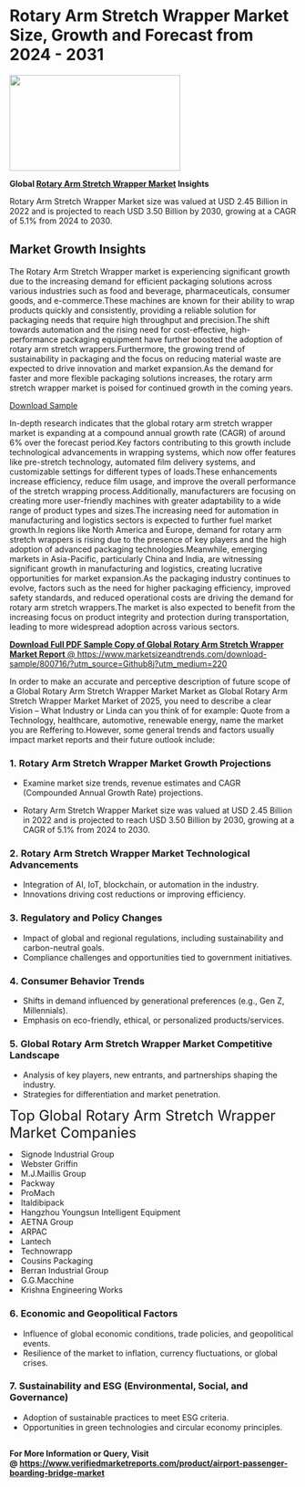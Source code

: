 <H1>Rotary Arm Stretch Wrapper Market Size, Growth and Forecast from 2024 - 2031</H1><img class="aligncenter size-medium wp-image-584254" src="https://thirdeyenews.in/wp-content/uploads/2024/09/Global-Market-Research-300x168.jpeg" alt="" width="300" height="168" /><p><strong>Global&nbsp;<a href="https://www.marketsizeandtrends.com/download-sample/800716/?utm_source=Github8j?utm_medium=220">Rotary Arm Stretch Wrapper Market</a> Insights</strong></p><p>Rotary Arm Stretch Wrapper Market size was valued at USD 2.45 Billion in 2022 and is projected to reach USD 3.50 Billion by 2030, growing at a CAGR of 5.1% from 2024 to 2030.</p><p><h2>Market Growth Insights</h2> <p>The Rotary Arm Stretch Wrapper market is experiencing significant growth due to the increasing demand for efficient packaging solutions across various industries such as food and beverage, pharmaceuticals, consumer goods, and e-commerce.These machines are known for their ability to wrap products quickly and consistently, providing a reliable solution for packaging needs that require high throughput and precision.The shift towards automation and the rising need for cost-effective, high-performance packaging equipment have further boosted the adoption of rotary arm stretch wrappers.Furthermore, the growing trend of sustainability in packaging and the focus on reducing material waste are expected to drive innovation and market expansion.As the demand for faster and more flexible packaging solutions increases, the rotary arm stretch wrapper market is poised for continued growth in the coming years.</p> <p><a href="#">Download Sample</a></p> <p>In-depth research indicates that the global rotary arm stretch wrapper market is expanding at a compound annual growth rate (CAGR) of around 6% over the forecast period.Key factors contributing to this growth include technological advancements in wrapping systems, which now offer features like pre-stretch technology, automated film delivery systems, and customizable settings for different types of loads.These enhancements increase efficiency, reduce film usage, and improve the overall performance of the stretch wrapping process.Additionally, manufacturers are focusing on creating more user-friendly machines with greater adaptability to a wide range of product types and sizes.The increasing need for automation in manufacturing and logistics sectors is expected to further fuel market growth.In regions like North America and Europe, demand for rotary arm stretch wrappers is rising due to the presence of key players and the high adoption of advanced packaging technologies.Meanwhile, emerging markets in Asia-Pacific, particularly China and India, are witnessing significant growth in manufacturing and logistics, creating lucrative opportunities for market expansion.As the packaging industry continues to evolve, factors such as the need for higher packaging efficiency, improved safety standards, and reduced operational costs are driving the demand for rotary arm stretch wrappers.The market is also expected to benefit from the increasing focus on product integrity and protection during transportation, leading to more widespread adoption across various sectors.</p> <p><a href="#"></p><p><span class=""><strong>Download Full PDF Sample Copy of Global Rotary Arm Stretch Wrapper Market Report</strong> @ <a href="https://www.marketsizeandtrends.com/download-sample/800716/?utm_source=Github8j?utm_medium=220" target="_blank">https://www.marketsizeandtrends.com/download-sample/800716/?utm_source=Github8j?utm_medium=220</a></span></p><p>In order to make an accurate and perceptive description of future scope of a Global&nbsp;Rotary Arm Stretch Wrapper Market Market as Global&nbsp;Rotary Arm Stretch Wrapper Market Market of 2025, you need to describe a clear Vision &ndash; What Industry or Linda can you think of for example: Quote from a Technology, healthcare, automotive, renewable energy, name the market you are Reffering to.However, some general trends and factors usually impact market reports and their future outlook include:</p><h3>1.&nbsp;<strong>Rotary Arm Stretch Wrapper Market Growth Projections</strong></h3><ul><li>Examine market size trends, revenue estimates and CAGR (Compounded Annual Growth Rate) projections.</li><li><p>Rotary Arm Stretch Wrapper Market size was valued at USD 2.45 Billion in 2022 and is projected to reach USD 3.50 Billion by 2030, growing at a CAGR of 5.1% from 2024 to 2030.</p></li></ul><h3>2.&nbsp;<strong>Rotary Arm Stretch Wrapper Market Technological Advancements</strong></h3><ul><li>Integration of AI, IoT, blockchain, or automation in the industry.</li><li>Innovations driving cost reductions or improving efficiency.</li></ul><h3>3.&nbsp;<strong>Regulatory and Policy Changes</strong></h3><ul><li>Impact of global and regional regulations, including sustainability and carbon-neutral goals.</li><li>Compliance challenges and opportunities tied to government initiatives.</li></ul><h3>4.&nbsp;<strong>Consumer Behavior Trends</strong></h3><ul><li>Shifts in demand influenced by generational preferences (e.g., Gen Z, Millennials).</li><li>Emphasis on eco-friendly, ethical, or personalized products/services.</li></ul><h3>5.&nbsp;<strong>Global Rotary Arm Stretch Wrapper Market Competitive Landscape</strong></h3><ul><li>Analysis of key players, new entrants, and partnerships shaping the industry.</li><li>Strategies for differentiation and market penetration.</li></ul><p data-pm-slice="1 1 []"><span style="color: inherit; font-family: inherit; font-size: 25px;">Top Global Rotary Arm Stretch Wrapper Market Companies</span></p><div class="" data-test-id=""><p><li>Signode Industrial Group</li><li> Webster Griffin</li><li> M.J.Maillis Group</li><li> Packway</li><li> ProMach</li><li> Italdibipack</li><li> Hangzhou Youngsun Intelligent Equipment</li><li> AETNA Group</li><li> ARPAC</li><li> Lantech</li><li> Technowrapp</li><li> Cousins Packaging</li><li> Berran Industrial Group</li><li> G.G.Macchine</li><li> Krishna Engineering Works</li></p></div><h3>6.&nbsp;<strong>Economic and Geopolitical Factors</strong></h3><ul><li>Influence of global economic conditions, trade policies, and geopolitical events.</li><li>Resilience of the market to inflation, currency fluctuations, or global crises.</li></ul><h3>7.&nbsp;<strong>Sustainability and ESG (Environmental, Social, and Governance)</strong></h3><ul><li>Adoption of sustainable practices to meet ESG criteria.</li><li>Opportunities in green technologies and circular economy principles.</li></ul><h2><strong style="font-size: 14px;">For More Information or Query, Visit @&nbsp;</strong><a style="background-color: #ffffff; font-size: 14px;" href="https://www.marketsizeandtrends.com/report/rotary-arm-stretch-wrapper-market/" target="_blank">https://www.verifiedmarketreports.com/product/airport-passenger-boarding-bridge-market</a></h2>